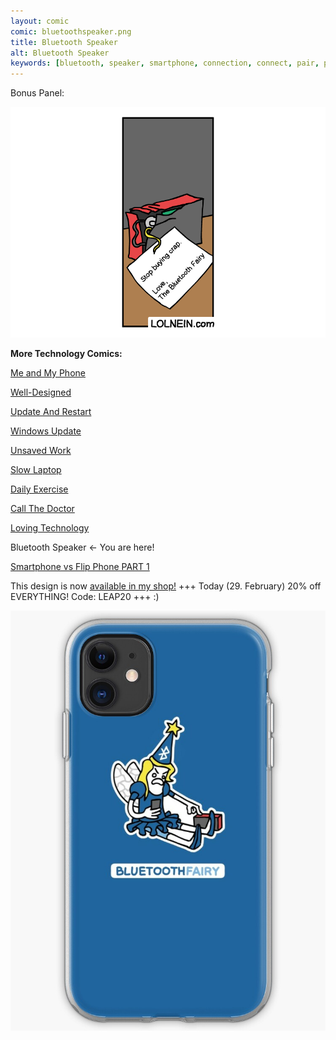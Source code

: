 ```yaml
---
layout: comic
comic: bluetoothspeaker.png
title: Bluetooth Speaker
alt: Bluetooth Speaker
keywords: [bluetooth, speaker, smartphone, connection, connect, pair, pairing, problems, tooth, fairy]
---
```


Bonus Panel:

![Bluetooth Speaker Bonus Panel](/images/bluetoothspeaker_bonus.png)


__More Technology Comics:__

[Me and My Phone](https://lolnein.com/2017/06/26/meandmyphone/)

[Well-Designed](https://lolnein.com/2017/11/04/welldesigned/)

[Update And Restart](https://lolnein.com/2018/01/26/updateandrestart/)

[Windows Update](https://lolnein.com/2018/06/14/windowsupdate/)

[Unsaved Work](https://lolnein.com/2018/06/18/unsavedwork/)

[Slow Laptop](https://lolnein.com/2018/08/30/slowlaptop/)

[Daily Exercise](https://lolnein.com/2019/05/28/dailyexercise/)

[Call The Doctor](https://lolnein.com/2019/09/12/callthedoctor/)

[Loving Technology](https://lolnein.com/2019/11/06/lovingtechnology/)

Bluetooth Speaker <- You are here!

[Smartphone vs Flip Phone PART 1](http://lolnein.com/2013/08/28/smartphones/)


This design is now [available in my shop!](https://lolnein.redbubble.com) +++ Today (29. February) 20% off EVERYTHING! Code: LEAP20 +++ :)

[![Bluetooth Speaker Case](/images/bluetoothspeaker_case.jpg)](https://lolnein.redbubble.com)